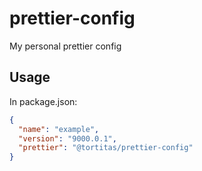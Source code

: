 # prettier-config
My personal prettier config

## Usage

In package.json:

```json
{
  "name": "example",
  "version": "9000.0.1",
  "prettier": "@tortitas/prettier-config"
}
```
